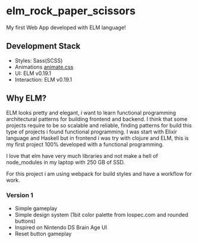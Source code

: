# elm_rock_paper_scissors

My first Web App developed with ELM language!

## Development Stack

- Styles: Sass(SCSS)
- Animations [animate.css](https://animate.style/)
- UI: ELM v0.19.1
- Interaction: ELM v0.19.1

## Why ELM?

ELM looks pretty and elegant, i want to learn functional programming architectural patterns for building frontend and backend.
I think that some projects require to be so scalable and reliable, finding patterns for build this type of projects i found functional programming. I was start with Elixir language and Haskell but in frontend i was try with clojure and ELM, this is my first project 100% developed with a functional programming.

I love that elm have very much libraries and not make a hell of node_modules in my laptop with 250 GB of SSD.

For this project i am using webpack for build styles and have a workflow for work.

### Version 1

- Simple gameplay
- Simple design system (1bit color palette from lospec.com and rounded buttons)
- Inspired on Nintendo DS Brain Age UI
- Reset button gameplay


